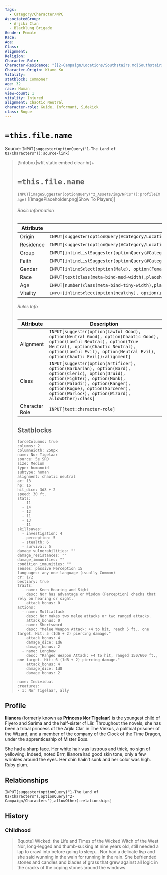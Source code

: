 ```yaml
---
Tags:
  - Category/Character/NPC
AssociatedGroup:
  - Arjiki Clan
  - Blacklung Brigade
Gender: Female
Race: 
Age: 
Class: 
Alignment: 
Religion: 
Character-Role: 
Character-Residence: "[[2-Campaign/Locations/Southstairs.md|Southstairs]]"
Character-Origin: Kiamo Ko
Vitality: 
statblock: Commoner
age: 32
race: Human
view-count: 1
vitality: Injured
alignment: Chaotic Neutral
character-role: Guide, Informant, Sidekick
class: Rogue
---
```




# `=this.file.name`

Source: `INPUT[suggester(optionQuery("1-The Land of Oz/Characters")):source-link]`

> [!infobox|wfit static embed clear-hr]+
> # `=this.file.name`
> `INPUT[imageSuggester(optionQuery("z_Assets/img/NPCs")):profileImage]`
> [[ImagePlaceholder.png|Show To Players]]
> ###### Basic Information
> Attribute |  Description |
> ---|---|
> Origin | `INPUT[suggester(optionQuery(#Category/Location/Settlement), allowOther):Character-Origin]` |
> Residence | `INPUT[suggester(optionQuery(#Category/Location/Settlement), allowOther):Character-Residence]` |
> Group  | `INPUT[inlineListSuggester(optionQuery(#Category/Group), allowOther):AssociatedGroup]`|
> Faith  | `INPUT[inlineListSuggester(optionQuery(#Category/Religion),option(Agnostic),option(Atheist),option(Other)):Religion]`|
> Gender | `INPUT[inlineSelect(option(Male), option(Female), option(Nonbinary)):Gender]` |
> Race | `INPUT[text(class(meta-bind-med-width),placeholder(Race)):race]` |
> Age | `INPUT[number(class(meta-bind-tiny-width),placeholder(Age)):age]` |
> Vitality | `INPUT[inlineSelect(option(Healthy), option(Injured), option(Sick), option(Deceased)):vitality]` |
> ###### Rules Info
> Attribute |  Description |
> ---|---|
> Alignment | `INPUT[suggester(option(Lawful Good), option(Neutral Good), option(Chaotic Good), option(Lawful Neutral), option(True Neutral), option(Chaotic Neutral), option(Lawful Evil), option(Neutral Evil), option(Chaotic Evil)):alignment]` |
> Class | `INPUT[suggester(option(Artificer), option(Barbarian), option(Bard), option(Cleric), option(Druid), option(Fighter), option(Monk), option(Paladin), option(Ranger), option(Rogue), option(Sorcerer), option(Warlock), option(Wizard), allowOther):class]` |
> Character Role | `INPUT[text:character-role]` |
> ## Statblocks
> ```statblock
> forceColumns: true
> columns: 2
> columnWidth: 250px
> name: Nor Tigelaar
> source: 5e SRD
> size: Medium
> type: humanoid
> subtype: human
> alignment: chaotic neutral
> ac: 13
> hp: 16
> hit_dice: 3d8 + 2
> speed: 30 ft.
> stats:
>   - 11
>   - 14
>   - 12
>   - 11
>   - 13
>   - 11
> skillsaves:
>   - investigation: 4
>   - perception: 5
>   - stealth: 6
>   - survival: 5
> damage_vulnerabilities: ""
> damage_resistances: ""
> damage_immunities: ""
> condition_immunities: ""
> senses: passive Perception 15
> languages: any one language (usually Common)
> cr: 1/2
> bestiary: true
> traits:
>   - name: Keen Hearing and Sight
>     desc: Nor has advantage on Wisdom (Perception) checks that rely on hearing or sight.
>     attack_bonus: 0
> actions:
>   - name: Multiattack
>     desc: Nor makes two melee attacks or two ranged attacks.
>     attack_bonus: 0
>   - name: Shortsword
>     desc: "Melee Weapon Attack: +4 to hit, reach 5 ft., one target. Hit: 5 (1d6 + 2) piercing damage."
>     attack_bonus: 4
>     damage_dice: 1d6
>     damage_bonus: 2
>   - name: Longbow
>     desc: "Ranged Weapon Attack: +4 to hit, ranged 150/600 ft., one target. Hit: 6 (1d8 + 2) piercing damage."
>     attack_bonus: 4
>     damage_dice: 1d8
>     damage_bonus: 2
> ```
> 
>```encounter-table
>name: Individual
>creatures:
> - 1: Nor Tigelaar, ally
>```
## Profile

**Ilianora** (formerly known as **Princess** **Nor Tigelaar**) is the youngest child of Fiyero and Sarima and the half-sister of Liir. Throughout the novels, she has been a tribal princess of the Arjiki Clan in The Vinkus, a political prisoner of the Wizard, and a member of the company of the Clock of the Time Dragon, under the apprenticeship of Mister Boss.

She had a sharp face. Her white hair was lustrous and thick, no sign of yellowing. Indeed, noted Brrr, Ilianora had good skin tone, only a few wrinkles around the eyes. Her chin hadn’t sunk and her color was high. Ruby plum.
## Relationships
`INPUT[suggester(optionQuery("1-The Land of Oz/Characters"),optionQuery("2-Campaign/Characters"),allowOther):relationships]`
## History
### Childhood
>[!quote] Wicked: the Life and Times of the Wicked Witch of the West
>Nor, long-legged and thumb-sucking at nine years old, still needed a lap to crawl into before going to sleep... Nor had a delicate lisp and she said wunning in the wain for running in the rain. She befriended stones and candles and blades of grass that grew against all logic in the cracks of the coping stones around the windows.